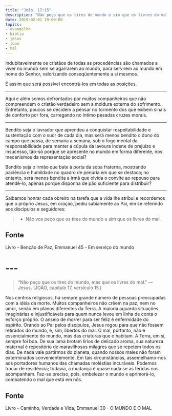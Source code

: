 ```yaml
---
title: "João, 17:15"
description: "Não peço que os tires do mundo e sim que os livres do mal. - Jesus"
date: 2019-02-01 19:00:00
topics: 
- evangelho
- biblia
- jesus
- joao
- mal
---
```


Indubitavelmente os cristãos de todas as procedências são chamados a viver no
mundo sem se agarrarem ao mundo, para servirem ao mundo em nome do Senhor,
valorizando conseqüentemente a si mesmos.

É assim que será possível encontrá-los em todas as posições. 

***

Aqui e além somos defrontados por muitos companheiros que não compreendem o
cristão verdadeiro sem a moldura externa do sofrimento. Entretanto, poucos se
decidem a pensar no tormento dos que exibem sinais de conforto por fora,
carregando no íntimo pesadas cruzes morais. 

***

Bendito seja o lavrador que aprendeu a conquistar respeitabilidade e sustentação
com o suor de cada dia, mas será menos bendito o dono do campo que passa, de
semana a semana, sob o fogo mental da responsabilidade para manter a cúpula da
lavoura indene de prejuízo e insucesso, tão-só porque se apresente no mundo em
forma diferente, nos mecanismos da representação social?

Bendito seja o irmão que bate à porta da sopa fraterna, mostrando paciência e
humildade no quadro de penúria em que se destaca; no entanto, será menos bendita
a irmã que olvida o convite ao repouso para atendê-lo, apenas porque disponha de
pão suficiente para distribuir? 

***

Saibamos honrar cada obreiro na tarefa que a vida lhe atribui e recordemos que o
próprio Jesus, em oração, pediu sabiamente ao Pai, em se referindo aos
discípulos e seguidores:
> - Não vos peço que os tires do mundo e sim que os livres do mal.


## Fonte
Livro - Benção de Paz, Emmanuel
45 - Em serviço do mundo 


# ---



> “Não peço que os tires do mundo, mas que os livres do mal.” — Jesus. (JOÃO, capítulo 17, versículo 15.)

Nos centros religiosos, há sempre grande número de pessoas
preocupadas com a idéia da morte. Muitos companheiros não crêem na paz,
nem no amor, senão em planos diferentes da Terra. A maioria aguarda
situações imaginárias e injustificáveis para quem nunca levou em linha de
conta o esforço próprio.
O anseio de morrer para ser feliz é enfermidade do espírito.
Orando ao Pai pelos discípulos, Jesus rogou para que não fossem
retirados do mundo, e, sim, libertos do mal.
O mal, portanto, não é essencialmente do mundo, mas das criaturas que o
habitam.
A Terra, em si, sempre foi boa. De sua lama brotam lírios de delicado
aroma, sua natureza maternal é repositório de maravilhosos milagres que se
repetem todos os dias.
De nada vale partirmos do planeta, quando nossos males não foram
exterminados convenientemente. Em tais circunstâncias, assemelhamo-nos
aos portadores humanos das chamadas moléstias incuráveis. Podemos trocar
de residência; todavia, a mudança é quase nada se as feridas nos
acompanham. Faz-se preciso, pois, embelezar o mundo e aprimorá-lo, combatendo o mal que está em nós.


## Fonte
Livro - Caminho, Verdade e Vida, Emmanuel
30 - O MUNDO E O MAL
